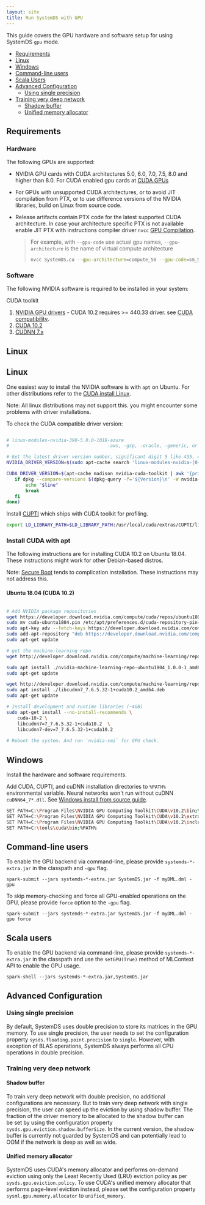```yaml
---
layout: site
title: Run SystemDS with GPU
---
```

<!--
{% comment %}
Licensed to the Apache Software Foundation (ASF) under one or more
contributor license agreements.  See the NOTICE file distributed with
this work for additional information regarding copyright ownership.
The ASF licenses this file to you under the Apache License, Version 2.0
(the "License"); you may not use this file except in compliance with
the License.  You may obtain a copy of the License at

http://www.apache.org/licenses/LICENSE-2.0

Unless required by applicable law or agreed to in writing, software
distributed under the License is distributed on an "AS IS" BASIS,
WITHOUT WARRANTIES OR CONDITIONS OF ANY KIND, either express or implied.
See the License for the specific language governing permissions and
limitations under the License.
{% endcomment %}
-->

This guide covers the GPU hardware and software setup for using SystemDS `gpu` mode.

- [Requirements](#requirements)
- [Linux](#linux)
- [Windows](#windows)
- [Command-line users](#command-line-users)
- [Scala Users](#scala-users)
- [Advanced Configuration](#advanced-configuration)
  - [Using single precision](#using-single-precision)
- [Training very deep network](#training-very-deep-network)
  - [Shadow buffer](#shadow-buffer)
  - [Unified memory allocator](#unified-memory-allocator)

## Requirements

### Hardware

The following GPUs are supported:

* NVIDIA GPU cards with CUDA architectures 5.0, 6.0, 7.0, 7.5, 8.0 and higher than 8.0.
For CUDA enabled gpu cards at [CUDA GPUs](https://developer.nvidia.com/cuda-gpus)
* For GPUs with unsupported CUDA architectures, or to avoid JIT compilation from PTX, or to
use difference versions of the NVIDIA libraries, build on Linux from source code.
* Release artifacts contain PTX code for the latest supported CUDA architecture. In case your
architecture specific PTX is not available enable JIT PTX with instructions compiler driver `nvcc`
[GPU Compilation](https://docs.nvidia.com/cuda/cuda-compiler-driver-nvcc/index.html#gpu-compilation).
  
  > For example, with `--gpu-code` use actual gpu names, `--gpu-architecture` is the name of virtual
  > compute architecture
  > 
  > ```sh
  > nvcc SystemDS.cu --gpu-architecture=compute_50 --gpu-code=sm_50,sm_52
  > ```

### Software

The following NVIDIA software is required to be installed in your system:

CUDA toolkit

  1. [NVIDIA GPU drivers](https://www.nvidia.com/drivers) - CUDA 10.2 requires >= 440.33 driver. see
     [CUDA compatibility](https://docs.nvidia.com/deploy/cuda-compatibility/index.html).
  3. [CUDA 10.2](https://developer.nvidia.com/cuda-10.2-download-archive)
  4. [CUDNN 7.x](https://developer.nvidia.com/cudnn)

## Linux

## Linux

One easiest way to install the NVIDIA software is with `apt` on Ubuntu. For other distributions
refer to the [CUDA install Linux](https://docs.nvidia.com/cuda/cuda-installation-guide-linux/index.html).

Note: All linux distributions may not support this. you might encounter some problems with driver
installations.

To check the CUDA compatible driver version:

```sh

# linux-modules-nvidia-390-5.0.0-1018-azure
#                                    -aws, -gcp, -oracle, -generic, or -lowlatency

# Get the latest driver version number, significant digit 5 like 435, 450
NVIDIA_DRIVER_VERSION=$(sudo apt-cache search 'linux-modules-nvidia-[0-9]+-generic$' | awk '{print $1}' | sort | tail -n 1 | head -n 1 | awk -F"-" '{print $4}')

CUDA_DRIVER_VERSION=$(apt-cache madison nvidia-cuda-toolkit | awk '{print $3}' | sort -r | while read line; do
   if dpkg --compare-versions $(dpkg-query -f='${Version}\n' -W nvidia-driver-${NVIDIA_DRIVER_VERSION}) ge $line ; then
       echo "$line"
       break
   fi
done)
```

Install [CUPTI](http://docs.nvidia.com/cuda/cupti/) which ships with CUDA toolkit for profiling.

```sh
export LD_LIBRARY_PATH=$LD_LIBRARY_PATH:/usr/local/cuda/extras/CUPTI/lib64
```

### Install CUDA with apt

The following instructions are for installing CUDA 10.2 on Ubuntu 18.04. These instructions
might work for other Debian-based distros.

Note: [Secure Boot](https://wiki.ubuntu.com/UEFI/SecureBoot) tends to complication installation.
These instructions may not address this.

#### Ubuntu 18.04 (CUDA 10.2)

```sh

# Add NVIDIA package repositories
wget https://developer.download.nvidia.com/compute/cuda/repos/ubuntu1804/x86_64/cuda-ubuntu1804.pin
sudo mv cuda-ubuntu1804.pin /etc/apt/preferences.d/cuda-repository-pin-600
sudo apt-key adv --fetch-keys https://developer.download.nvidia.com/compute/cuda/repos/ubuntu1804/x86_64/7fa2af80.pub
sudo add-apt-repository "deb https://developer.download.nvidia.com/compute/cuda/repos/ubuntu1804/x86_64/ /"
sudo apt-get update

# get the machine-learning repo
wget http://developer.download.nvidia.com/compute/machine-learning/repos/ubuntu1804/x86_64/nvidia-machine-learning-repo-ubuntu1804_1.0.0-1_amd64.deb

sudo apt install ./nvidia-machine-learning-repo-ubuntu1804_1.0.0-1_amd64.deb
sudo apt-get update

wget http://developer.download.nvidia.com/compute/machine-learning/repos/ubuntu1804/x86_64/libcudnn7_7.6.5.32-1+cuda10.2_amd64.deb
sudo apt install ./libcudnn7_7.6.5.32-1+cuda10.2_amd64.deb
sudo apt-get update

# Install development and runtime libraries (~4GB)
sudo apt-get install --no-install-recommends \
    cuda-10-2 \
    libcudnn7=7_7.6.5.32-1+cuda10.2  \
    libcudnn7-dev=7_7.6.5.32-1+cuda10.2
    
# Reboot the system. And run `nvidia-smi` for GPU check.
```


## Windows

Install the hardware and software requirements.

Add CUDA, CUPTI, and cuDNN installation directories to `%PATH%` environmental
variable. Neural networks won't run without cuDNN `cuDNN64_7*.dll`.
See [Windows install from source guide](./windows-source-installation.md).

```sh
SET PATH=C:\Program Files\NVIDIA GPU Computing Toolkit\CUDA\v10.2\bin;%PATH%
SET PATH=C:\Program Files\NVIDIA GPU Computing Toolkit\CUDA\v10.2\extras\CUPTI\lib64;%PATH%
SET PATH=C:\Program Files\NVIDIA GPU Computing Toolkit\CUDA\v10.2\include;%PATH%
SET PATH=C:\tools\cuda\bin;%PATH%
```

## Command-line users

To enable the GPU backend via command-line, please provide `systemds-*-extra.jar` in the classpath and `-gpu` flag.

```
spark-submit --jars systemds-*-extra.jar SystemDS.jar -f myDML.dml -gpu
``` 

To skip memory-checking and force all GPU-enabled operations on the GPU, please provide `force` option to the `-gpu` flag.

```
spark-submit --jars systemds-*-extra.jar SystemDS.jar -f myDML.dml -gpu force
``` 

## Scala users

To enable the GPU backend via command-line, please provide `systemds-*-extra.jar` in the classpath and use 
the `setGPU(True)` method of MLContext API to enable the GPU usage.

```
spark-shell --jars systemds-*-extra.jar,SystemDS.jar
``` 

## Advanced Configuration

### Using single precision

By default, SystemDS uses double precision to store its matrices in the GPU memory.
To use single precision, the user needs to set the configuration property `sysds.floating.point.precision`
to `single`. However, with exception of BLAS operations, SystemDS always performs all CPU operations
in double precision.

### Training very deep network

#### Shadow buffer

To train very deep network with double precision, no additional configurations are necessary.
But to train very deep network with single precision, the user can speed up the eviction by 
using shadow buffer. The fraction of the driver memory to be allocated to the shadow buffer can  
be set by using the configuration property `sysds.gpu.eviction.shadow.bufferSize`.
In the current version, the shadow buffer is currently not guarded by SystemDS
and can potentially lead to OOM if the network is deep as well as wide.

#### Unified memory allocator

SystemDS uses CUDA's memory allocator and performs on-demand eviction using only
the Least Recently Used (LRU) eviction policy as per `sysds.gpu.eviction.policy`.
To use CUDA's unified memory allocator that performs page-level eviction instead,
please set the configuration property `sysml.gpu.memory.allocator` to `unified_memory`.
